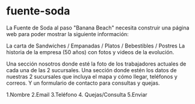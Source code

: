 # fuente-soda
La Fuente de Soda al paso "Banana Beach" necesita construir una página web para poder mostrar la siguiente información:

La carta de Sandwiches / Empanadas / Platos / Bebestibles / Postres
La historia de la empresa (50 años) con fotos y videos de la evolución.

Una sección nosotros donde esté la foto de los trabajadores actuales de cada una de las 2 sucursales.
Una sección donde estén los datos de nuestras 2 sucursales que incluya el mapa y cómo llegar, teléfonos y correos.
Y un formulario de contacto para consultas y quejas.


1.Nombre
2.Email
3.Teléfono
4. Quejas/Consulta
5.Enviar


